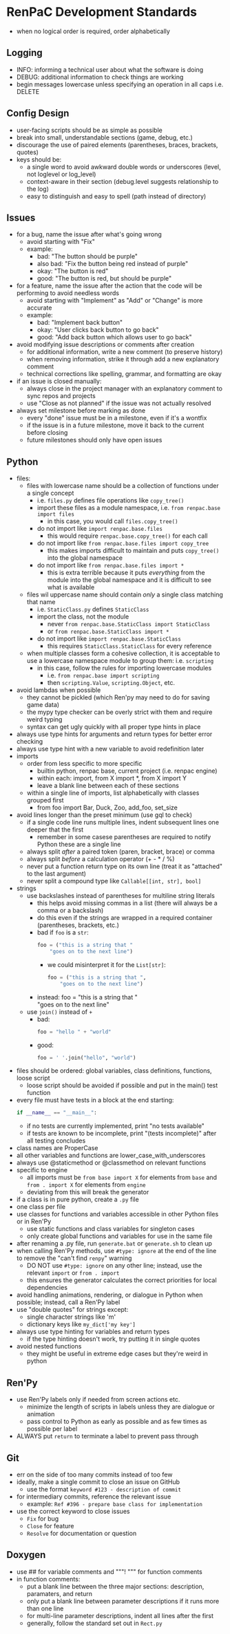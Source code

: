# RenPaC Development Standards

- when no logical order is required, order alphabetically

## Logging

- INFO: informing a technical user about what the software is doing
- DEBUG: additional information to check things are working
- begin messages lowercase unless specifying an operation in all caps i.e. DELETE

## Config Design

- user-facing scripts should be as simple as possible
- break into small, understandable sections (game, debug, etc.)
- discourage the use of paired elements (parentheses, braces, brackets, quotes)
- keys should be:
    - a single word to avoid awkward double words or underscores (level, not loglevel or log_level)
    - context-aware in their section (debug.level suggests relationship to the log)
    - easy to distinguish and easy to spell (path instead of directory)

## Issues

- for a bug, name the issue after what's going wrong
    - avoid starting with "Fix"
    - example:
        - bad: "The button should be purple"
        - also bad: "Fix the button being red instead of purple"
        - okay: "The button is red"
        - good: "The button is red, but should be purple"
- for a feature, name the issue after the action that the code will be performing to avoid needless words
    - avoid starting with "Implement" as "Add" or "Change" is more accurate
    - example:
        - bad: "Implement back button"
        - okay: "User clicks back button to go back"
        - good: "Add back button which allows user to go back"
- avoid modifying issue descriptions or comments after creation
    - for additional information, write a new comment (to preserve history)
    - when removing information, strike it through add a new explanatory comment
    - technical corrections like spelling, grammar, and formatting are okay
- if an issue is closed manually:
    - always close in the project manager with an explanatory comment to sync repos and projects
    - use "Close as not planned" if the issue was not actually resolved
- always set milestone before marking as done
    - every "done" issue must be in a milestone, even if it's a wontfix
    - if the issue is in a future milestone, move it back to the current before closing
    - future milestones should only have open issues

## Python

- files:
    - files with lowercase name should be a collection of functions under a single concept
        - i.e. `files.py` defines file operations like `copy_tree()`
        - import these files as a module namespace, i.e. `from renpac.base import files`
            - in this case, you would call `files.copy_tree()`
        - do not import like `import renpac.base.files`
            - this would require `renpac.base.copy_tree()` for each call
        - do not import like `from renpac.base.files import copy_tree`
            - this makes imports difficult to maintain and puts `copy_tree()`
              into the global namespace
        - do not import like `from renpac.base.files import *`
            - this is extra terrible because it puts *everything* from the
              module into the global namespace and it is difficult to see what
              is available
    - files wil uppercase name should contain *only* a single class matching that name
        - i.e. `StaticClass.py` defines `StaticClass`
        - import the class, not the module
            - never `from renpac.base.StaticClass import StaticClass` 
            - or `from renpac.base.StaticClass import *` 
        - do not import like `import renpac.base.StaticClass`
            - this requires `StaticClass.StaticClass` for every reference
    - when multiple classes form a cohesive collection, it is acceptable to use
      a lowercase namespace module to group them: i.e. `scripting`
        - in this case, follow the rules for importing lowercase modules
            - i.e. `from renpac.base import scripting`
            - then `scripting.Value`, `scripting.Object`, etc.
- avoid lambdas when possible
    - they cannot be pickled (which Ren'py may need to do for saving game data)
    - the mypy type checker can be overly strict with them and require weird typing
    - syntax can get ugly quickly with all proper type hints in place
- always use type hints for arguments and return types for better error checking
- always use type hint with a new variable to avoid redefinition later
- imports
    - order from less specific to more specific
        - builtin python, renpac base, current project (i.e. renpac engine)
        - within each: import, from X import *, from X import Y
        - leave a blank line between each of these sections
    - within a single line of imports, list alphabetically with classes grouped first
        - from foo import Bar, Duck, Zoo, add_foo, set_size
- avoid lines longer than the preset minimum (use gql to check)
    - if a single code line runs multiple lines, indent subsequent lines one deeper that the first
        - remember in some casese parentheses are required to notify Python these are a single line
    - always split *after* a paired token (paren, bracket, brace) or comma
    - always split *before* a calculation operator (+ - * / %)
    - never put a function return type on its own line (treat it as "attached" to the last argument)
    - never split a compound type like `Callable[[int, str], bool]`
- strings
    - use backslashes instead of parentheses for multiline string literals
        - this helps avoid missing commas in a list (there will always be a comma or a backslash)
        - do this even if the strings are wrapped in a required container (parentheses, brackets, etc.)
        - bad if `foo` is a `str`:
            ```py
            foo = ("this is a string that "
                "goes on to the next line")
            ```
            - we could misinterpret it for the `List[str]`:
                ```py
                foo = ("this is a string that ",
                    "goes on to the next line")
                ```
        - instead:
            foo = "this is a string that " \
                "goes on to the next line"
    - use `join()` instead of `+`
        - bad: 
            ```py
            foo = "hello " + "world"
            ```
        - good: 
            ```py
            foo = ' '.join("hello", "world")
            ```
- files should be ordered: global variables, class definitions, functions, loose script
    - loose script should be avoided if possible and put in the main() test function
- every file must have tests in a block at the end starting:
    ```py
    if __name__ == "__main__":
    ```
    - if no tests are currently implemented, print "no tests available"
    - if tests are known to be incomplete, print "(tests incomplete)" after all testing concludes
- class names are ProperCase
- all other variables and functions are lower_case_with_underscores
- always use @staticmethod or @classmethod on relevant functions
- specific to engine
    - all imports must be `from base import X` for elements from `base` and `from . import X` for elements from `engine`
    - deviating from this will break the generator
- if a class is in pure python, create a `.py` file
- one class per file
- use classes for functions and variables accessible in other Python files or in Ren'Py
    - use static functions and class variables for singleton cases
    - only create global functions and variables for use in the same file
- after renaming a .py file, run `generate.bat` or `generate.sh` to clean up
- when calling Ren'Py methods, use `#type: ignore` at the end of the line to remove the "can't find `renpy`" warning
    - DO NOT use `#type: ignore` on any other line; instead, use the relevant `import` or `from . import`
    - this ensures the generator calculates the correct priorities for local dependencies
- avoid handling animations, rendering, or dialogue in Python when possible; instead, call a Ren'Py label
- use "double quotes" for strings except:
    - single character strings like 'm'
    - dictionary keys like `my_dict['my key']`
- always use type hinting for variables and return types
    - if the type hinting doesn't work, try putting it in single quotes
- avoid nested functions
    - they might be useful in extreme edge cases but they're weird in python

## Ren'Py

- use Ren'Py labels only if needed from screen actions etc.
    - minimize the length of scripts in labels unless they are dialogue or animation
    - pass control to Python as early as possible and as few times as possible per label 
- ALWAYS put `return` to terminate a label to prevent pass through

## Git

- err on the side of too many commits instead of too few
- ideally, make a single commit to close an issue on GitHub
    - use the format `keyword #123 - description of commit`
- for intermediary commits, reference the relevant issue
    - example: `Ref #396 - prepare base class for implementation`
- use the correct keyword to close issues
    - `Fix` for bug
    - `Close` for feature
    - `Resolve` for documentation or question

## Doxygen

- use ## for variable comments and """! """ for function comments
- in function comments:
    - put a blank line between the three major sections: description, paramaters, and return
    - only put a blank line between parameter descriptions if it runs more than one line
    - for multi-line parameter descriptions, indent all lines after the first
    - generally, follow the standard set out in `Rect.py`
